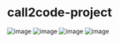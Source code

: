 # call2code-project
![image](https://github.com/user-attachments/assets/731eef6d-9b89-46eb-b3b5-29bffc2fb06e)
![image](https://github.com/user-attachments/assets/deb9648d-f6b7-4473-b274-23c0c6b170e0)
![image](https://github.com/user-attachments/assets/18e9533c-940c-4b33-8f9b-f3769ec5a896)
![image](https://github.com/user-attachments/assets/0da5b13d-cb2f-4ab6-84d6-5879fdeb7c45)
